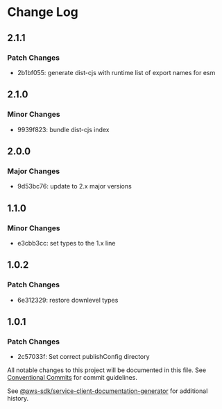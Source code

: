 # Change Log

## 2.1.1

### Patch Changes

- 2b1bf055: generate dist-cjs with runtime list of export names for esm

## 2.1.0

### Minor Changes

- 9939f823: bundle dist-cjs index

## 2.0.0

### Major Changes

- 9d53bc76: update to 2.x major versions

## 1.1.0

### Minor Changes

- e3cbb3cc: set types to the 1.x line

## 1.0.2

### Patch Changes

- 6e312329: restore downlevel types

## 1.0.1

### Patch Changes

- 2c57033f: Set correct publishConfig directory

All notable changes to this project will be documented in this file.
See [Conventional Commits](https://conventionalcommits.org) for commit guidelines.

See [@aws-sdk/service-client-documentation-generator](https://github.com/aws/aws-sdk-js-v3/blob/main/packages/service-client-documentation-generator/CHANGELOG.md) for additional history.
